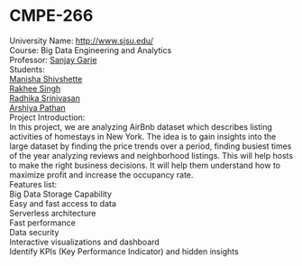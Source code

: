 # CMPE-266

University Name: http://www.sjsu.edu/   
Course: Big Data Engineering and Analytics   
Professor: [Sanjay Garje](https://www.linkedin.com/in/sanjaygarje/)  
Students:  
[Manisha Shivshette](https://www.linkedin.com/in/manisha-shivshette-94632a136/)  
[Rakhee Singh](https://www.linkedin.com/in/rakhee-singh-51186954/)  
[Radhika Srinivasan](https://www.linkedin.com/in/radhikas08/)   
[Arshiya Pathan](https://www.linkedin.com/in/arshiya-pathan/)  
Project Introduction:  
In this project, we are analyzing AirBnb dataset which describes listing activities of homestays in New York. The idea is to gain insights into the large dataset by finding the price trends over a period, finding busiest times of the year analyzing reviews and neighborhood listings. This will help hosts to make the right business decisions. It will help them understand how to maximize profit and increase the occupancy rate.   
Features list: <br>
Big Data Storage Capability<br>
Easy and fast access to data <br>
Serverless architecture <br>
Fast performance<br>
Data security<br>
Interactive visualizations and dashboard <br>
Identify KPIs (Key Performance Indicator) and hidden insights<br>

